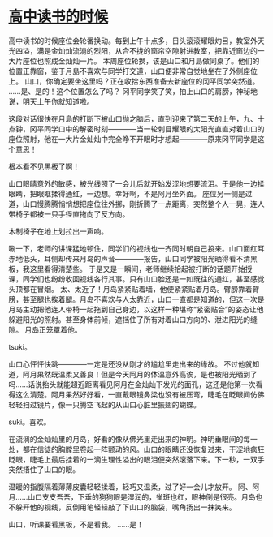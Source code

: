 # [高中读书的时候](https://github.com/miss-shiyi/miss-shiyi/issues/41)

高中读书的时候座位会轮番换动。每到上午十点多，日头滚滚耀眼灼目，教室外天光四溢，满是金灿灿流淌的烈阳，从合不拢的窗帘空隙射进教室，把靠近窗边的一大片座位也照成金灿灿一片。
本周座位轮换，该是山口和月島做同桌了。他们的位置正靠窗，鉴于月島不喜欢与同学打交道，山口便非常自觉地坐在了外侧座位上。
山口，你确定要坐这里吗？正在收拾东西准备去新座位的冈平同学突然道。
……是、是的！这个位置怎么了吗？
冈平同学笑了笑，拍上山口的肩膀，神秘地说，明天上午你就知道啦。

这段对话很快在月島的打断下被山口抛之脑后，直到迎来了第二天的上午，九、十点钟，冈平同学口中的解密时刻————当一轮刺目耀眼的太阳光直直对着山口的座位照射，他在一大片金灿灿中完全睁不开眼时才想起————原来冈平同学是这个意思！

根本看不见黑板了啊！

山口眼睛意外的敏感，被光线照了一会儿后就开始发涩地想要流泪。于是他一边揉眼睛，把眼眶揉得通红，一边想。幸好啊，不是阿月坐外面。
座位另一侧是过道，山口慢腾腾悄悄想把座位往外挪，刚折腾了一点距离，突然整个人一晃，连人带椅子都被一只手径直拖向了反方向。

木制椅子在地上划拉出一声响。

唰一下，老师的讲课猛地顿住，同学们的视线也一齐同时朝自己投来。山口面红耳赤地低头，耳侧却传来月岛的声音————报告，山口同学被阳光晒得看不清黑板，我这里看得清楚些。
于是又是一瞬间，老师继续拾起被打断的话题开始授课，同学们也纷纷收回视线各行其事。只有山口脸还是一如既往的通红，甚至感觉头顶都在冒烟。
太、太近了！月岛紧紧贴着墙，他便紧紧贴着月岛。臂膀靠着臂膀，甚至腿也挨着腿。月岛不喜欢与人太靠近，山口一直都是知道的，但这一次是月岛主动把他连人带椅一起拖到自己身边，以这样一种堪称“紧密贴合”的姿态让他躲避阳光的照射。甚至身体前倾，遮挡住了所有对着山口方向的、泄进阳光的缝隙。
月岛正笼罩着他。

tsuki。

山口心怦怦快跳————一定是还没从刚才的尴尬里走出来的缘故。
不过他就知道，阿月果然既温柔又善良！但是今天阿月的体温意外高诶，是也被阳光晒到了吗……话说抬头就能超近距离看见阿月在金灿灿下发光的面孔，这还是他第一次看得这么清楚。阿月果然好好看，一直戴眼镜鼻梁也没有被压弯，睫毛在眨眼间仿佛轻轻扫过镜片，像一只腾空飞起的从山口心脏里振翅的蝴蝶。

suki。喜欢。

在流淌的金灿灿里的月岛，好看的像从佛光里走出来的神明。神明垂眼间的每一处，都在信徒的胸膛里卷起一阵颤动的风。山口的眼睛还没恢复过来，干涩地疯狂眨眼，睫毛上最后挂着的一滴生理性溢出的眼泪便突然滚落下来。下一秒，一双手突然捂住了山口的眼。

温暖的指腹隔着薄薄皮囊轻轻揉着，轻巧又温柔，过了好一会儿才放开。
阿、阿月……山口支支吾吾，下垂的狗狗眼是湿润的，雀斑也红，眼神倒是很亮。月岛也不躲开他的视线，反倒用笔轻轻敲了下山口的脑袋，嘴角扬出一抹笑来。

山口，听课要看黑板，不是看我。
……是！
